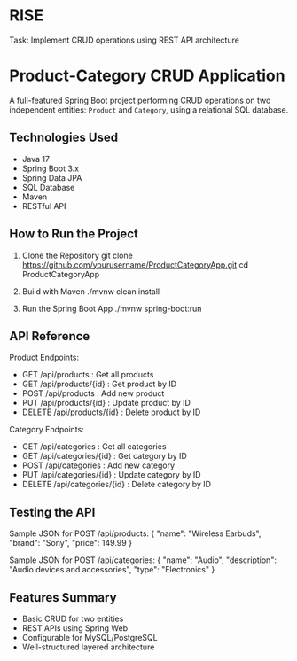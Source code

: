 # RISE
Task:  Implement CRUD operations using REST API architecture


Product-Category CRUD Application
=================================

A full-featured Spring Boot project performing CRUD operations on two independent entities: `Product` and `Category`, using a relational SQL database.

Technologies Used
-----------------
- Java 17
- Spring Boot 3.x
- Spring Data JPA
- SQL Database
- Maven
- RESTful API



How to Run the Project
----------------------

1. Clone the Repository
   git clone https://github.com/yourusername/ProductCategoryApp.git
   cd ProductCategoryApp

2. Build with Maven
   ./mvnw clean install

3. Run the Spring Boot App
   ./mvnw spring-boot:run

API Reference
-------------

Product Endpoints:
- GET    /api/products       : Get all products
- GET    /api/products/{id}  : Get product by ID
- POST   /api/products       : Add new product
- PUT    /api/products/{id}  : Update product by ID
- DELETE /api/products/{id}  : Delete product by ID

Category Endpoints:
- GET    /api/categories       : Get all categories
- GET    /api/categories/{id}  : Get category by ID
- POST   /api/categories       : Add new category
- PUT    /api/categories/{id}  : Update category by ID
- DELETE /api/categories/{id}  : Delete category by ID

Testing the API
---------------

Sample JSON for POST /api/products:
{
  "name": "Wireless Earbuds",
  "brand": "Sony",
  "price": 149.99
}

Sample JSON for POST /api/categories:
{
  "name": "Audio",
  "description": "Audio devices and accessories",
  "type": "Electronics"
}


Features Summary
----------------
- Basic CRUD for two entities
- REST APIs using Spring Web
- Configurable for MySQL/PostgreSQL
- Well-structured layered architecture

